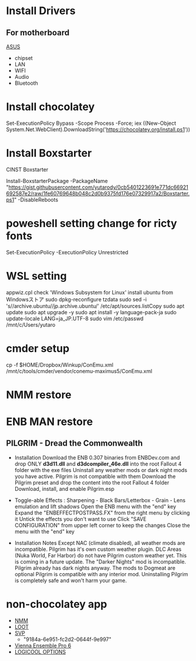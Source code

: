 # Install Drivers
## For motherboard
[ASUS](https://www.asus.com/jp/Motherboards/TUF-H370-PRO-GAMING-WI-FI/HelpDesk_Download/)
- chipset
- LAN
- WIFI
- Audio
- Bluetooth

# Install chocolatey
Set-ExecutionPolicy Bypass -Scope Process -Force; iex ((New-Object System.Net.WebClient).DownloadString('https://chocolatey.org/install.ps1'))

# Install Boxstarter
CINST Boxstarter

Install-BoxstarterPackage -PackageName "https://gist.githubusercontent.com/yutarody/0cb5401223691e771dc66921692587e2/raw/1fe60769648b048c2d0b9375fd176e07329917a2/Boxstarter.ps1" -DisableReboots



# poweshell setting change for ricty fonts
Set-ExecutionPolicy -ExecutionPolicy Unrestricted

# WSL setting
appwiz.cpl
check 'Windows Subsystem for Linux'
install ubuntu from Windowsストア
sudo dpkg-reconfigure tzdata
sudo sed -i 's/\/archive\.ubuntu/\/jp\.archive\.ubuntu/' /etc/apt/sources.listCopy
sudo apt update
sudo apt upgrade -y
sudo apt install -y language-pack-ja
sudo update-locale LANG=ja_JP.UTF-8
sudo vim /etc/passwd
/mnt/c/Users/yutaro

# cmder setup
cp -f $HOME/Dropbox/Winkup/ConEmu.xml /mnt/c/tools/cmder/vendor/conemu-maximus5/ConEmu.xml

# NMM restore


# ENB MAN restore
## PILGRIM - Dread the Commonwealth
- Installation
Download the ENB 0.307 binaries from ENBDev.com and drop ONLY **d3d11.dll** and **d3dcompiler_46e.dll** into the root Fallout 4 folder with the exe files
Uninstall any weather mods or dark night mods you have active. Pilgrim is not compatible with them
Download the Pilgrim preset and drop the content into the root Fallout 4 folder
Download, install, and enable Pilgrim.esp

- Toggle-able Effects : Sharpening - Black Bars/Letterbox - Grain - Lens emulation and lift shadows
Open the ENB menu with the "end" key
Expand the "ENBEFFECTPOSTPASS.FX" from the right menu by clicking it
Untick the effects you don't want to use
Click "SAVE CONFIGURATION" from upper left corner to keep the changes
Close the menu with the "end" key

- Installation Notes
Except NAC (climate disabled), all weather mods are incompatible. Pilgrim has it's own custom weather plugin.
DLC Areas (Nuka World, Far Harbor) do not have Pilgrim custom weather yet. This is coming in a future update.
The "Darker Nights" mod is incompatible. Pilgrim already has dark nights anyway.
The mods to Dogmeat are optional
Pilgrim is compatible with any interior mod.
Uninstalling Pilgrim is completely safe and won't harm your game.

# non-chocolatey app
- [NMM](https://github.com/Nexus-Mods/Nexus-Mod-Manager/releases/download/0.65.9/Nexus.Mod.Manager-0.65.9.exe)
- [LOOT](https://github.com/loot/loot/releases/download/0.13.1/LOOT.Installer.exe)
- [SVP](http://www.svp-team.com/files/svp4-online.php?cfb3e677c20f09823c593391c3a9f710&83)
  - "9184a-6e951-fc2d2-0644f-9e997"
- [Vienna Ensemble Pro 6 ](http://eu.vsl.co.at/downloader.aspx?FileID=135491)
- [LOGICOOL OPTIONS](https://download01.logi.com/web/ftp/pub/techsupport/options/Options_6.92.275.exe)
